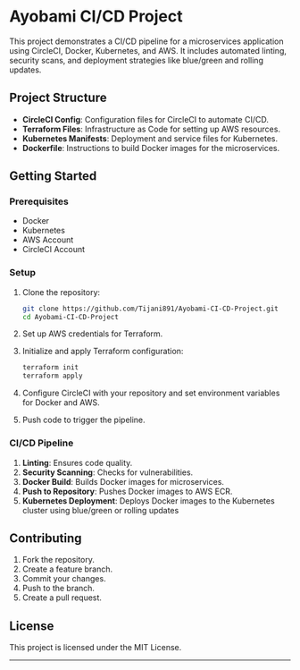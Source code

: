 # Ayobami CI/CD Project

This project demonstrates a CI/CD pipeline for a microservices application using CircleCI, Docker, Kubernetes, and AWS. It includes automated linting, security scans, and deployment strategies like blue/green and rolling updates.

## Project Structure

- **CircleCI Config**: Configuration files for CircleCI to automate CI/CD.
- **Terraform Files**: Infrastructure as Code for setting up AWS resources.
- **Kubernetes Manifests**: Deployment and service files for Kubernetes.
- **Dockerfile**: Instructions to build Docker images for the microservices.

## Getting Started

### Prerequisites

- Docker
- Kubernetes
- AWS Account
- CircleCI Account

### Setup

1. Clone the repository:
   ```sh
   git clone https://github.com/Tijani891/Ayobami-CI-CD-Project.git
   cd Ayobami-CI-CD-Project
   ```

2. Set up AWS credentials for Terraform.

3. Initialize and apply Terraform configuration:
   ```sh
   terraform init
   terraform apply
   ```

4. Configure CircleCI with your repository and set environment variables for Docker and AWS.

5. Push code to trigger the pipeline.

### CI/CD Pipeline

1. **Linting**: Ensures code quality.
2. **Security Scanning**: Checks for vulnerabilities.
3. **Docker Build**: Builds Docker images for microservices.
4. **Push to Repository**: Pushes Docker images to AWS ECR.
5. **Kubernetes Deployment**: Deploys Docker images to the Kubernetes cluster using blue/green or rolling updates

## Contributing

1. Fork the repository.
2. Create a feature branch.
3. Commit your changes.
4. Push to the branch.
5. Create a pull request.

## License

This project is licensed under the MIT License.

---
